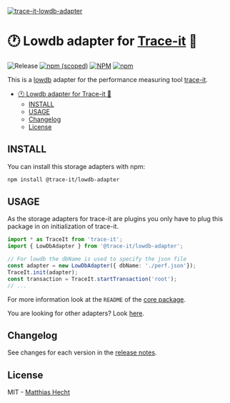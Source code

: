 <!-- markdownlint-disable MD041 -->
[![trace-it-lowdb-adapter](https://socialify.git.ci/matzehecht/trace-it-lowdb-adapter/image?description=1&descriptionEditable=%E2%8F%B1%20Lowdb%20adapter%20for%20trace-it%20%F0%9F%94%8D&font=Raleway&logo=https%3A%2F%2Fgithub.com%2Fmatzehecht%2Ftrace-it%2Fraw%2Fmain%2Fmisc%2Ftrace-it.png&pattern=Brick%20Wall&theme=Light)](https://github.com/matzehecht/trace-it-lowdb-adapter)
<!-- markdownlint-enable MD041 -->

<!-- markdownlint-disable MD026 -->
# :clock1: Lowdb adapter for [Trace-it](https://github.com/matzehecht/trace-it) :mag_right:
<!-- markdownlint-enable MD026 -->

![Release](https://github.com/matzehecht/trace-it-lowdb-adapter/workflows/Release/badge.svg?branch=main) [![npm (scoped)](https://img.shields.io/npm/v/@trace-it/lowdb-adapter)](https://www.npmjs.org/package/@trace-it/lowdb-adapter) [![NPM](https://img.shields.io/npm/l/@trace-it/lowdb-adapter)](https://github.com/matzehecht/trace-it-lowdb-adapter/blob/dev/LICENSE) [![npm](https://img.shields.io/npm/dm/@trace-it/lowdb-adapter)](https://www.npmjs.org/package/@trace-it/lowdb-adapter)

This is a [lowdb](https://github.com/typicode/lowdb) adapter for the performance measuring tool [trace-it](https://github.com/matzehecht/trace-it).

- [:clock1: Lowdb adapter for Trace-it :mag_right:](#-lowdb-adapter-for-trace-it-)
  - [INSTALL](#install)
  - [USAGE](#usage)
  - [Changelog](#changelog)
  - [License](#license)

## INSTALL

You can install this storage adapters with npm:

```bash
npm install @trace-it/lowdb-adapter
```

## USAGE

As the storage adapters for trace-it are plugins you only have to plug this package in on initialization of trace-it.

```typescript
import * as TraceIt from 'trace-it';
import { LowDbAdapter } from '@trace-it/lowdb-adapter';

// For lowdb the dbName is used to specify the json file
const adapter = new LowDbAdapter({ dbName: './perf.json'});
TraceIt.init(adapter);
const transaction = TraceIt.startTransaction('root');
// ...
```

For more information look at the `README` of the [core package](https://github.com/matzehecht/trace-it).

You are looking for other adapters? Look [here](https://www.npmjs.com/search?q=keywords%3Atrace-it-adapter).

## Changelog

See changes for each version in the [release notes](https://github.com/matzehecht/trace-it/releases).

## License

MIT - [Matthias Hecht](https://github.com/matzehecht)
